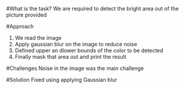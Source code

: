 #What is the task?
We are required to detect the bright area out of the picture provided

#Approach
1. We read the image
2. Apply gaussian blur on the image to reduce noise
3. Defined upper an dlower bounds of the color to be detected
4. Finally mask that area out and print the result

#Challenges
Noise in the image was the main challenge

#Solution 
Fixed using applying Gaussian blur
